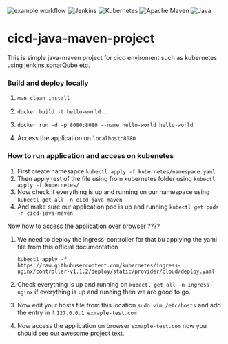 ![example workflow](https://github.com/DashrathMundkar/cicd-java-maven-project/actions/workflows/maven.yml/badge.svg) ![Jenkins](https://img.shields.io/badge/jenkins-%232C5263.svg?style=for-the-badge&logo=jenkins&logoColor=purple) ![Kubernetes](https://img.shields.io/badge/kubernetes-%23326ce5.svg?style=for-the-badge&logo=kubernetes&logoColor=white) ![Apache Maven](https://img.shields.io/badge/Apache%20Maven-C71A36?style=for-the-badge&logo=Apache%20Maven&logoColor=white) ![Java](https://img.shields.io/badge/java-%23ED8B00.svg?style=for-the-badge&logo=java&logoColor=white) 

# cicd-java-maven-project
This is simple java-maven project for cicd enviroment such as kubernetes using jenkins,sonarQube etc.

### Build and deploy locally 

1. ```mvn clean install```


3. ```docker build -t hello-world .```


4. ```docker run -d -p 8080:8080 --name hello-world hello-world```


5. Access the application on ```localhost:8080```


### How to run application and access on kubenetes 

1.  First create namesapce ```kubectl apply -f kubernetes/namespace.yaml```
2.  Then apply rest of the file using from kubernetes folder using ```kubectl apply -f kubernetes/```
3.  Now check if everything is up and running on our namespace using ```kubectl get all -n cicd-java-maven```
4.  And make sure our application pod is up and running ```kubectl get pods -n cicd-java-maven```

Now how to access the application over browser ????

1. We need to deploy the ingress-controller for that bu applying the yaml file from this official documentation 
 
    ```kubectl apply -f https://raw.githubusercontent.com/kubernetes/ingress-nginx/controller-v1.1.2/deploy/static/provider/cloud/deploy.yaml```
    
2. Check everything is up and running on ```kubectl get all -n ingress-nginx``` if everything is up and running then we are good to go.

3. Now edit your hosts file from this location  ```sudo vim /etc/hosts``` and add the entry in it ```127.0.0.1 exmaple-test.com```

4. Now access the application on browser ```exmaple-test.com``` now you should see our awesome project text.
